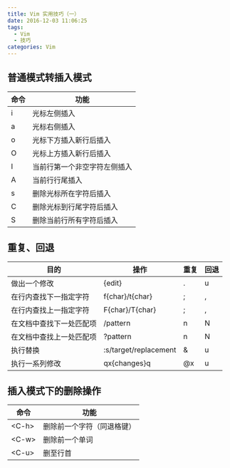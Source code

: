 ```yaml
---
title: Vim 实用技巧（一）
date: 2016-12-03 11:06:25
tags: 
  - Vim
  - 技巧
categories: Vim
---
```


## 普通模式转插入模式

命令 | 功能
-- | --
i | 光标左侧插入
a | 光标右侧插入
o | 光标下方插入新行后插入
O | 光标上方插入新行后插入
I | 当前行第一个非空字符左侧插入
A | 当前行行尾插入
s | 删除光标所在字符后插入
C | 删除光标到行尾字符后插入
S | 删除当前行所有字符后插入

<!-- more -->

## 重复、回退

目的 | 操作 | 重复 | 回退
-- | -- | -- | --
做出一个修改 | {edit} | . | u
在行内查找下一指定字符 | f{char}/t{char} | ; | ,
在行内查找上一指定字符 | F{char}/T{char} | ; | ,
在文档中查找下一处匹配项 | /pattern<CR> | n | N
在文档中查找上一处匹配项 | ?pattern<CR> | n | N
执行替换 | :s/target/replacement | & | u
执行一系列修改 | qx{changes}q | @x | u 

## 插入模式下的删除操作

命令 | 功能
-- | --
&lt;C-h&gt; | 删除前一个字符（同退格键）
&lt;C-w&gt; | 删除前一个单词
&lt;C-u&gt; | 删至行首
